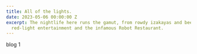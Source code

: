 ```yaml
---
title: All of the lights.
date: 2023-05-06 00:00:00 Z
excerpt: The nightlife here runs the gamut, from rowdy izakayas and beer bars, to
  red-light entertainment and the infamous Robot Restaurant.
---
```


blog 1
